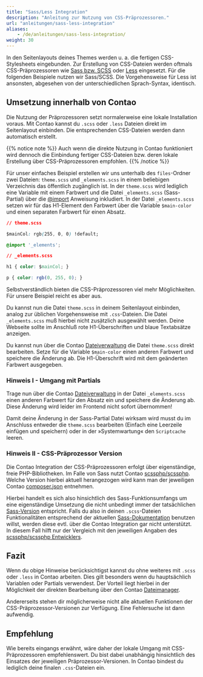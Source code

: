 ```yaml
---
title: "Sass/Less Integration"
description: "Anleitung zur Nutzung von CSS-Präprozessoren."
url: "anleitungen/sass-less-integration"
aliases:
    - /de/anleitungen/sass-less-integration/
weight: 30
---
```



In den Seitenlayouts deines Themes werden u. a. die fertigen CSS-Stylesheets eingebunden. Zur Erstellung von 
CSS-Dateien werden oftmals CSS-Präprozessoren wie [Sass bzw. SCSS](https://sass-lang.com/) 
oder [Less](http://lesscss.org/) eingesetzt. Für die folgenden Beispiele nutzen wir Sass/SCSS. Die Vorgehensweise 
für Less ist ansonsten, abgesehen von der unterschiedlichen Sprach-Syntax, identisch.


## Umsetzung innerhalb von Contao

Die Nutzung der Präprozessoren setzt normalerweise eine lokale Installation voraus. Mit Contao kannst du `.scss` 
oder `.less` Dateien direkt im Seitenlayout einbinden. Die entsprechenden CSS-Dateien werden dann automatisch erstellt.

{{% notice note %}}
Auch wenn die direkte Nutzung in Contao funktioniert wird dennoch die Einbindung fertiger CSS-Dateien bzw. deren 
lokale Erstellung über CSS-Präprozessoren empfohlen.
{{% /notice %}}

Für unser einfaches Beispiel erstellen wir uns unterhalb des `files`-Ordner zwei Dateien: `theme.scss` und `_elements.scss`
in einem beliebigen Verzeichnis das öffentlich zugänglich ist. In der `theme.scss` wird lediglich eine Variable 
mit einem Farbwert und die Datei `_elements.scss` (Sass-Partial) über die 
[@import](https://sass-lang.com/documentation/at-rules/import) Anweisung inkludiert. In der Datei `_elements.scss`
setzen wir für das H1-Element den Farbwert über die Variable `$main-color` und einen separaten Farbwert für einen Absatz.


```css
// theme.scss

$mainCol: rgb(255, 0, 0) !default;

@import '_elements';
```

```css
// _elements.scss

h1 { color: $mainCol; }

p { color: rgb(0, 255, 0); }
```

Selbstverständlich bieten die CSS-Präprozessoren viel mehr Möglichkeiten. Für unsere Beispiel reicht es aber aus.

Du kannst nun die Datei `theme.scss` in deinem Seitenlayout einbinden, analog zur üblichen Vorgehensweise mit 
`.css`-Dateien. Die Datei `_elements.scss` muß hierbei nicht zusätzlich ausgewählt werden. Deine Webseite sollte im Anschluß 
rote H1-Überschriften und blaue Textabsätze anzeigen.

Du kannst nun über die Contao [Dateiverwaltung](../../dateiverwaltung) die Datei `theme.scss` direkt bearbeiten. 
Setze für die Variable `$main-color` einen anderen Farbwert und speichere die Änderung ab. Die H1-Überschrift wird mit 
dem geänderten Farbwert ausgegeben.


### Hinweis I - Umgang mit Partials

Trage nun über die Contao [Dateiverwaltung](../../dateiverwaltung) in der Datei `_elements.scss` einen anderen Farbwert 
für den Absatz ein und speichere die Änderung ab. Diese Änderung wird leider im Frontend nicht sofort übernommen! 

Damit deine Änderung in der Sass-Partial Datei wirksam wird musst du im Anschluss entweder die `theme.scss` bearbeiten (Einfach
eine Leerzeile einfügen und speichern) oder in der »Systemwartung« den `Scriptcache` leeren.



### Hinweis II - CSS-Präprozessor Version

Die Contao Integration der CSS-Präprozessoren erfolgt über eigenständige, freie PHP-Bibliotheken. Im Falle von Sass
nutzt Contao [scssphp/scssphp](https://github.com/scssphp/scssphp). Welche Version hierbei aktuell 
herangezogen wird kann man der jeweiligen Contao [composer.json](https://github.com/contao/contao/blob/master/composer.json#L78) entnehmen.

Hierbei handelt es sich also hinsichtlich des Sass-Funktionsumfangs um eine eigenständige Umsetzung die nicht unbedingt 
immer der tatsächlichen [Sass-Version](https://sass-lang.com/install) entspricht. Falls du also in deinen `.scss`-Dateien 
Funktionalitäten entsprechend der aktuellen [Sass-Dokumentation](https://sass-lang.com/documentation) benutzen willst, werden 
diese evtl. über die Contao Integration gar nicht unterstützt. In diesem Fall hilft nur der Vergleich mit den jeweiligen 
Angaben des [scssphp/scssphp Entwicklers](https://github.com/scssphp/scssphp/blob/master/tests/specs/sass-spec-exclude.txt).


## Fazit

Wenn du obige Hinweise berücksichtigst kannst du ohne weiteres mit `.scss` oder `.less` in Contao arbeiten. Dies gilt 
besonders wenn du hauptsächlich Variablen oder Partials verwendest. Der Vorteil liegt hierbei in der Möglichkeit der 
direkten Bearbeitung über den Contao [Dateimanager](../../dateiverwaltung). 

Andererseits stehen dir möglicherweise nicht alle aktuellen Funktionen der CSS-Präprozessor-Versionen zur Verfügung. 
Eine Fehlersuche ist dann aufwendig.


## Empfehlung

Wie bereits eingangs erwähnt, wäre daher der lokale Umgang mit CSS-Präprozessoren empfehlenswert. Du bist dabei 
unabhängig hinsichtlich des Einsatzes der jeweiligen Präprozessor-Versionen. In Contao bindest du lediglich deine 
finalen `.css`-Dateien ein.
